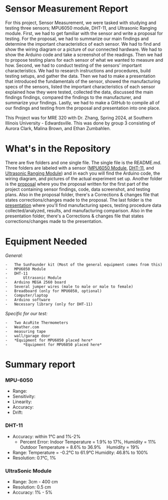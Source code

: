 # Sensor Measurement Report 
  For this project, Sensor Measurement, we were tasked with studying and testing three sensors; MPU6050 module, DHT-11, and Ultrasonic Ranging module.
  First, we had to get familiar with the sensor and write a proposal for testing. For the proposal, we had to  summarize our main findings and determine the important characteristics of each sensor. We had to find and show the wiring diagram or a picture of our connected hardware. We had to show the Arduino code and take a screenshot of the readings. Then we had to propose testing plans for each sensor of what we wanted to measure and how.
  Second, we had to conduct testing of the sensors' important characteristics. We had to research instructions and procedures, build testing setups, and gather the data. Then we had to make a presentation that introduced the fundamentals of the sensor, showed the manufacturing specs of the sensors, listed the important characteristics of each sensor explained how they were tested, collected the data, discussed the main findings findings, compared the findings to the manufacturer, and summarize your findings.
  Lastly, we had to make a GitHub to compile all of our findings and testing from the proposal and presentation into one place.
  
  This Project was for MRE 320 with Dr. Zhang, Spring 2024, at Southern Illinois University - Edwardsville. This was done by group 3 consisting of Aurora Clark, Malina Brown, and Ethan Zumbahlen. 

  # What's in the Repository
  There are five folders and one single file. The single file is the README.md. Three folders are labeled with a sensor ([MPU6050 Module](https://github.com/malibro1/Sensor-Measurements/tree/main/MPU6050%20Module), [DHT-11](https://github.com/malibro1/Sensor-Measurements/tree/main/DHT-11), and [Ultrasonic Ranging Module](https://github.com/malibro1/Sensor-Measurements/tree/main/Ultrasonic%20Ranging%20Module)) and in each you will find the Arduino code, the wiring diagram, and pictures of the actual experiment set up. Another folder is the [proposal](https://github.com/malibro1/Sensor-Measurements/tree/main/Proposal) where you the proposal written for the first part of the project containing sensor findings, code, data screenshot, and testing plans. Also in the proposal folder, there's a Corrections & changes file that states corrections/changes made to the proposal. The last folder is the [presentation](https://github.com/malibro1/Sensor-Measurements/tree/main/Presentation) where you'll find manufacturing specs, testing procedure data collected/analyzed, results, and manufacturing comparison. Also in the presentation folder, there's a Corrections & changes file that states corrections/changes made to the presentation.

  # Equipment Needed
  _General:_
   
    -	The SunFounder kit (Most of the general equipment comes from this)
    -	MPU6050 Module
    -	DHT-11
    -       Ultrasonic Module
    -	Arduino MEGA 2560 board
    -	Several jumper wires (male to male or male to female)
    -	Breadboard (only for MPU6050, optional)
    -	Computer/laptop
    -	Arduino software
    -	Necessary library (only for DHT-11)
  
  _Specific for our test:_
  
    -	Two AcuRite Thermometers
    -	Weather.com
    -	measuring tape
    -	wall/garage door
    -	*Equipment for MPU6050 placed here*
    -       *Equipment for MPU6050 placed here*


  # Summary report
  ### MPU-6050
   - Range:
   - Sensitivity:
   - Linearity:
   - Accuracy:
   - Drift:
  ### DHT-11
   - Accuracy: within 1°C and 1%-2%
        - Percent Error: Indoor Temperature = 1.9% to 17%, Humidity = 11%
                       Outdoor Temperature = 8.6% to 36.9%  Humidity = 19%
   - Range: Temperature = -0.2°C to 61.9°C
            Humidity: 46.8% to 100%
   - Resolution: 0.1°C, 1%
  ### UltraSonic Module
   - Range: 3cm - 400 cm
   - Resolution: 0.5 cm
   - Accuracy: 1% - 5%
